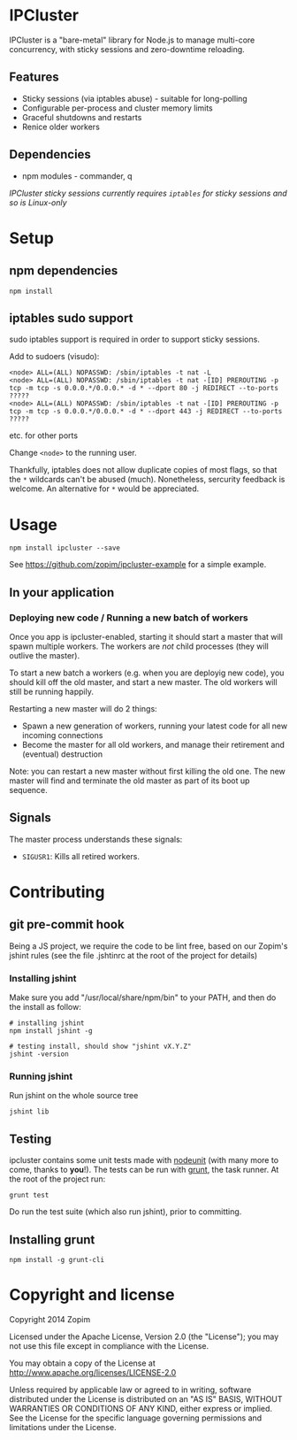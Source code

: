 IPCluster
=========

IPCluster is a "bare-metal" library for Node.js to manage multi-core concurrency, with sticky sessions and zero-downtime reloading.

Features
--------
* Sticky sessions (via iptables abuse) - suitable for long-polling
* Configurable per-process and cluster memory limits
* Graceful shutdowns and restarts
* Renice older workers

Dependencies
------------
* npm modules - commander, q

_IPCluster sticky sessions currently requires `iptables` for sticky sessions and so is Linux-only_

Setup
=====

npm dependencies
----------------
    npm install

iptables sudo support
---------------------
sudo iptables support is required in order to support sticky sessions.

Add to sudoers (visudo):

    <node> ALL=(ALL) NOPASSWD: /sbin/iptables -t nat -L
    <node> ALL=(ALL) NOPASSWD: /sbin/iptables -t nat -[ID] PREROUTING -p tcp -m tcp -s 0.0.0.*/0.0.0.* -d * --dport 80 -j REDIRECT --to-ports ?????
    <node> ALL=(ALL) NOPASSWD: /sbin/iptables -t nat -[ID] PREROUTING -p tcp -m tcp -s 0.0.0.*/0.0.0.* -d * --dport 443 -j REDIRECT --to-ports ?????
etc. for other ports

Change `<node>` to the running user.

Thankfully, iptables does not allow duplicate copies of most flags, so that the `*` wildcards can't be abused (much). Nonetheless, sercurity feedback is welcome. An alternative for `*` would be appreciated.

Usage
=====
    npm install ipcluster --save

See https://github.com/zopim/ipcluster-example for a simple example.

In your application
-------------------

### Deploying new code / Running a new batch of workers

Once you app is ipcluster-enabled, starting it should start a master that will spawn multiple workers. The workers are _not_ child processes (they will outlive the master).

To start a new batch a workers (e.g. when you are deployig new code), you should kill off the old master, and start a new master. The old workers will still be running happily.

Restarting a new master will do 2 things:
  - Spawn a new generation of workers, running your latest code for all new incoming connections
  - Become the master for all old workers, and manage their retirement and (eventual) destruction

Note: you can restart a new master without first killing the old one. The new master will find and terminate the old master as part of its boot up sequence.

Signals
-------
The master process understands these signals:
  - `SIGUSR1`: Kills all retired workers.

Contributing
============

git pre-commit hook
-------------------
Being a JS project, we require the code to be lint free, based on our Zopim's jshint rules (see the file .jshtinrc at the root of the project for details)

### Installing jshint

Make sure you add "/usr/local/share/npm/bin" to your PATH, and then do the install as follow:

    # installing jshint
    npm install jshint -g

    # testing install, should show "jshint vX.Y.Z"
    jshint -version

### Running jshint

Run jshint on the whole source tree

    jshint lib

Testing
-------
ipcluster contains some unit tests made with [nodeunit](https://github.com/caolan/nodeunit) (with many more to come, thanks to **you**!). The tests can be run with [grunt](http://gruntjs.com/), the task runner. At the root of the project run:

    grunt test

Do run the test suite (which also run jshint), prior to committing.

Installing grunt
----------------
    npm install -g grunt-cli

Copyright and license
=====================
Copyright 2014 Zopim

Licensed under the Apache License, Version 2.0 (the "License"); you may not use this file except in compliance with the License.

You may obtain a copy of the License at
http://www.apache.org/licenses/LICENSE-2.0

Unless required by applicable law or agreed to in writing, software distributed under the License is distributed on an "AS IS" BASIS, WITHOUT WARRANTIES OR CONDITIONS OF ANY KIND, either express or implied. See the License for the specific language governing permissions and limitations under the License.
